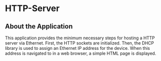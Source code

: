 # HTTP-Server



About the Application
-------------------

This application provides the minimum necessary steps for hosting a HTTP server via Ethernet. First, the HTTP sockets are initialized. Then, the DHCP library is used to assign an Ethernet IP address for the device. When this address is navigated to in a web browser, a simple HTML page is displayed.
